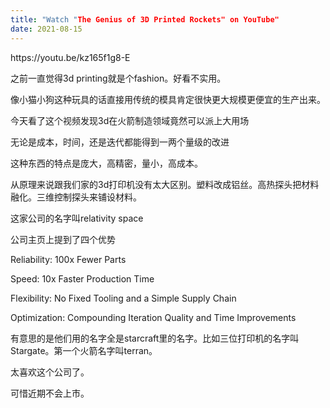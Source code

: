 ```yaml
---
title: "Watch "The Genius of 3D Printed Rockets" on YouTube"
date: 2021-08-15
---
```


<!-- wp:paragraph -->
<p>https://youtu.be/kz165f1g8-E</p>
<!-- /wp:paragraph -->

<!-- wp:paragraph -->
<p>之前一直觉得3d printing就是个fashion。好看不实用。</p>
<!-- /wp:paragraph -->

<!-- wp:paragraph -->
<p>像小猫小狗这种玩具的话直接用传统的模具肯定很快更大规模更便宜的生产出来。</p>
<!-- /wp:paragraph -->

<!-- wp:paragraph -->
<p>今天看了这个视频发现3d在火箭制造领域竟然可以派上大用场</p>
<!-- /wp:paragraph -->

<!-- wp:paragraph -->
<p>无论是成本，时间，还是迭代都能得到一两个量级的改进</p>
<!-- /wp:paragraph -->

<!-- wp:paragraph -->
<p>这种东西的特点是庞大，高精密，量小，高成本。</p>
<!-- /wp:paragraph -->

<!-- wp:paragraph -->
<p>从原理来说跟我们家的3d打印机没有太大区别。塑料改成铝丝。高热探头把材料融化。三维控制探头来铺设材料。</p>
<!-- /wp:paragraph -->

<!-- wp:paragraph -->
<p>这家公司的名字叫relativity space</p>
<!-- /wp:paragraph -->

<!-- wp:paragraph -->
<p>公司主页上提到了四个优势</p>
<!-- /wp:paragraph -->

<!-- wp:paragraph -->
<p>Reliability: 100x Fewer Parts</p>
<!-- /wp:paragraph -->

<!-- wp:paragraph -->
<p>Speed: 10x Faster Production Time<br></p>
<!-- /wp:paragraph -->

<!-- wp:paragraph -->
<p>Flexibility: No Fixed Tooling and a Simple Supply Chain<br></p>
<!-- /wp:paragraph -->

<!-- wp:paragraph -->
<p>Optimization: Compounding Iteration Quality and Time Improvements</p>
<!-- /wp:paragraph -->

<!-- wp:paragraph -->
<p>有意思的是他们用的名字全是starcraft里的名字。比如三位打印机的名字叫Stargate。第一个火箭名字叫terran。</p>
<!-- /wp:paragraph -->

<!-- wp:paragraph -->
<p>太喜欢这个公司了。</p>
<!-- /wp:paragraph -->

<!-- wp:paragraph -->
<p>可惜近期不会上市。</p>
<!-- /wp:paragraph -->
